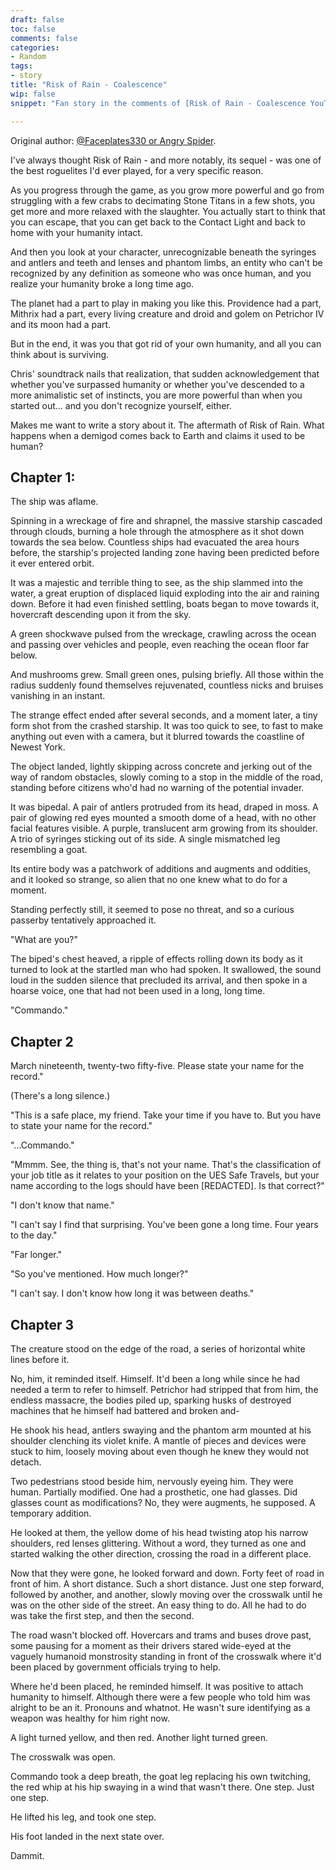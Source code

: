 ```yaml
---
draft: false
toc: false
comments: false
categories:
- Random
tags:
- story
title: "Risk of Rain - Coalescence"
wip: false
snippet: "Fan story in the comments of [Risk of Rain - Coalescence YouTube video](https://www.youtube.com/watch?v=ysPtBjY8o_A)"

---
```


Original author: [@Faceplates330 or Angry Spider][ch].


[ch]: https://www.youtube.com/channel/UC5cjj0KMxdLlBQjPz-BK9jQ

I've always thought Risk of Rain - and more notably, its sequel - was one of the
best roguelites I'd ever played, for a very specific reason.

As you progress through the game, as you grow more powerful and go from
struggling with a few crabs to decimating Stone Titans in a few shots, you get
more and more relaxed with the slaughter. You actually start to think that you
can escape, that you can get back to the Contact Light and back to home with
your humanity intact. 

And then you look at your character, unrecognizable beneath the syringes and
antlers and teeth and lenses and phantom limbs, an entity who can't be
recognized by any definition as someone who was once human, and you realize your
humanity broke a long time ago. 

The planet had a part to play in making you like this. Providence had a part,
Mithrix had a part, every living creature and droid and golem on Petrichor IV
and its moon had a part. 

But in the end, it was you that got rid of your own humanity, and all you can
think about is surviving. 

Chris' soundtrack nails that realization, that sudden acknowledgement that
whether you've surpassed humanity or whether you've descended to a more
animalistic set of instincts, you are more powerful than when you started out...
and you don't recognize yourself, either. 

Makes me want to write a story about it. The aftermath of Risk of Rain. What
happens when a demigod comes back to Earth and claims it used to be human?

## Chapter 1:

The ship was aflame. 

Spinning in a wreckage of fire and shrapnel, the massive starship cascaded
through clouds, burning a hole through the atmosphere as it shot down towards
the sea below. Countless ships had evacuated the area hours before, the
starship's projected landing zone having been predicted before it ever entered
orbit.

It was a majestic and terrible thing to see, as the ship slammed into the water,
a great eruption of displaced liquid exploding into the air and raining down.
Before it had even finished settling, boats began to move towards it, hovercraft
descending upon it from the sky. 

A green shockwave pulsed from the wreckage, crawling across the ocean and
passing over vehicles and people, even reaching the ocean floor far below. 

And mushrooms grew. Small green ones, pulsing briefly. All those within the
radius suddenly found themselves rejuvenated, countless nicks and bruises
vanishing in an instant. 

The strange effect ended after several seconds, and a moment later, a tiny form
shot from the crashed starship. It was too quick to see, to fast to make
anything out even with a camera, but it blurred towards the coastline of Newest
York. 

The object landed, lightly skipping across concrete and jerking out of the way
of random obstacles, slowly coming to a stop in the middle of the road, standing
before citizens who'd had no warning of the potential invader. 

It was bipedal. A pair of antlers protruded from its head, draped in moss. A
pair of glowing red eyes mounted a smooth dome of a head, with no other facial
features visible. A purple, translucent arm growing from its shoulder. A trio of
syringes sticking out of its side. A single mismatched leg resembling a goat. 

Its entire body was a patchwork of additions and augments and oddities, and it
looked so strange, so alien that no one knew what to do for a moment.

Standing perfectly still, it seemed to pose no threat, and so a curious passerby
tentatively approached it. 

"What are you?" 

The biped's chest heaved, a ripple of effects rolling down its body as it turned
to look at the startled man who had spoken. It swallowed, the sound loud in the
sudden silence that precluded its arrival, and then spoke in a hoarse voice, one
that had not been used in a long, long time.

"Commando."

## Chapter 2
March nineteenth, twenty-two fifty-five. Please state your name for the record."

(There's a long silence.)

"This is a safe place, my friend. Take your time if you have to. But you have to
state your name for the record."

"...Commando."

"Mmmm. See, the thing is, that's not your name. That's the classification of
your job title as it relates to your position on the UES Safe Travels, but your
name according to the logs should have been [REDACTED]. Is that correct?"

"I don't know that name."

"I can't say I find that surprising. You've been gone a long time. Four years to
the day."

"Far longer."

"So you've mentioned. How much longer?"

"I can't say. I don't know how long it was between deaths."
 
## Chapter 3

The creature stood on the edge of the road, a series of horizontal white lines before it. 

No, him, it reminded itself. Himself. It'd been a long while since he had needed
a term to refer to himself. Petrichor had stripped that from him, the endless
massacre, the bodies piled up, sparking husks of destroyed machines that he
himself had battered and broken and-

He shook his head, antlers swaying and the phantom arm mounted at his shoulder
clenching its violet knife. A mantle of pieces and devices were stuck to him,
loosely moving about even though he knew they would not detach.

Two pedestrians stood beside him, nervously eyeing him. They were human.
Partially modified. One had a prosthetic, one had glasses. Did glasses count as
modifications? No, they were augments, he supposed. A temporary addition. 

He looked at them, the yellow dome of his head twisting atop his narrow
shoulders, red lenses glittering. Without a word, they turned as one and started
walking the other direction, crossing the road in a different place. 

Now that they were gone, he looked forward and down. Forty feet of road in front
of him. A short distance. Such a short distance. Just one step forward, followed
by another, and another, slowly moving over the crosswalk until he was on the
other side of the street. An easy thing to do. All he had to do was take the
first step, and then the second. 

The road wasn't blocked off. Hovercars and trams and buses drove past, some
pausing for a moment as their drivers stared wide-eyed at the vaguely humanoid
monstrosity standing in front of the crosswalk where it'd been placed by
government officials trying to help. 

Where he'd been placed, he reminded himself. It was positive to attach humanity
to himself. Although there were a few people who told him was alright to be an
it. Pronouns and whatnot. He wasn't sure identifying as a weapon was healthy for
him right now. 

A light turned yellow, and then red. Another light turned green. 

The crosswalk was open. 

Commando took a deep breath, the goat leg replacing his own twitching, the red
whip at his hip swaying in a wind that wasn't there. One step. Just one step.

He lifted his leg, and took one step. 

His foot landed in the next state over.

Dammit.